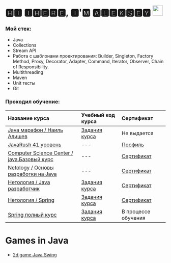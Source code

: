 # 🅷🅸 🆃🅷🅴🆁🅴, 🅸'🅼 🅰🅻🅴🅺🆂🅴🆈 <img src="https://github.com/blackcater/blackcater/raw/main/images/Hi.gif" height="32"/></h1>

### Мой стек:

- Java
- Collections
- Stream API
- Работа с шаблонами проектирования: Builder, Singleton, Factory Method, Proxy, Decorator, Adapter, Command, Iterator,
  Observer, Chain of Responsibility.
- Multithreading
- Maven
- Unit тесты
- Git

### Проходил обучение:

| Название курса                                                                          | Учебный код курса                                                         | Сертификат                                                                                           |
|:----------------------------------------------------------------------------------------|:--------------------------------------------------------------------------|:-----------------------------------------------------------------------------------------------------|
| [Java марафон / Наиль Алишев](https://java-marathon.tilda.ws/)                          | [Задания курса](https://github.com/AlekseiAnikeev/marathon)               | Не выдается                                                                                          |
| [JavaRush 41 уровень](https://javarush.ru/)                                             | ---                                                                       | [Профиль](https://javarush.ru/users/2888134)                                                         |
| [Computer Science Center / java.Базовый курс](https://stepik.org/course/187/syllabus)   | ---                                                                       | [Сертификат](https://github.com/AlekseiAnikeev/AlekseiAnikeev/blob/main/stepik-certificate.pdf)      |
| [Netology / Основы разработки на Java](https://netology.ru/)                            | ---                                                                       | [Сертификат](https://github.com/AlekseiAnikeev/AlekseiAnikeev/blob/main/Netology_Free_java.pdf)      |
| [Нетология / Java разработчик](https://netology.ru/)                                    | [Задания курса](https://github.com/AlekseiAnikeev/NetologyCourse)         | [Сертификат](https://github.com/AlekseiAnikeev/AlekseiAnikeev/blob/main/java_developer_netology.pdf) |
| [Нетология / Spring](https://netology.ru/)                                              | [Задания курса](https://github.com/AlekseiAnikeev/netology_spring_cource) | [Сертификат](https://github.com/AlekseiAnikeev/AlekseiAnikeev/blob/main/certificateSpring.pdf)       |
| [Spring полный курс](https://swiftbook.org/courses/438)                                 | [Задания курса](https://github.com/AlekseiAnikeev/spring_full_cource)     | В процессе обучения                                                                                  |

# Games in Java

- [2d game Java Swing](https://github.com/AlekseiAnikeev/JavaSwing2DGame)

<!--
**AlekseiAnikeev/AlekseiAnikeev** is a ✨ _special_ ✨ repository because its `README.md` (this file) appears on your GitHub profile.

Here are some ideas to get you started:

- 🔭 I’m currently working on ...
- 🌱 I’m currently learning ...
- 👯 I’m looking to collaborate on ...
- 🤔 I’m looking for help with ...
- 💬 Ask me about ...
- 📫 How to reach me: ...
- 😄 Pronouns: ...
- ⚡ Fun fact: ...
-->
